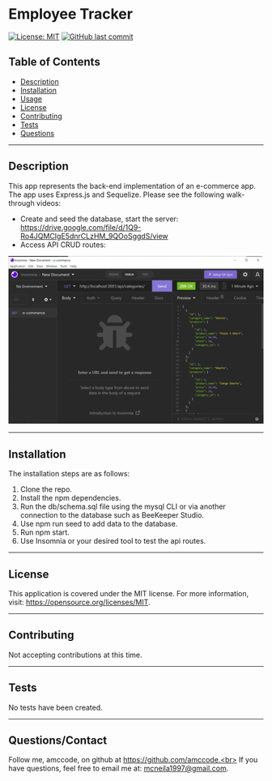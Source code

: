 
# Employee Tracker

[![License: MIT](https://img.shields.io/badge/License-MIT-yellow.svg)](https://opensource.org/licenses/MIT) [![GitHub last commit](https://img.shields.io/github/last-commit/aMcCode/e-commerce-back-end?style=flat)]()

## Table of Contents
* [Description](#Description)
* [Installation](#Installation)
* [Usage](#Usage)
* [License](#License)
* [Contributing](#Contributing)
* [Tests](#Tests)
* [Questions](#Questions)
***

## Description
This app represents the back-end implementation of an e-commerce app. The app uses Express.js and Sequelize. Please see the following walk-through videos:
* Create and seed the database, start the server: https://drive.google.com/file/d/1Q9-Ro4JQMCIgE5dnrCLzHM_9QOoSggdS/view
* Access API CRUD routes: 

![Alt text](./images/Screenshot.gif?raw=true "Application Screenshot")
***

## Installation
The installation steps are as follows:

1. Clone the repo.
2. Install the npm dependencies.
3. Run the db/schema.sql file using the mysql CLI or via another connection to the database such as BeeKeeper Studio.
4. Use npm run seed to add data to the database.
5. Run npm start.
6. Use Insomnia or your desired tool to test the api routes.

***
## License
This application is covered under the MIT license. For more information, visit:
  https://opensource.org/licenses/MIT.
***

## Contributing
Not accepting contributions at this time.
***

## Tests
No tests have been created.
***

## Questions/Contact

Follow me, amccode, on github at https://github.com/amccode.<br>
If you have questions, feel free to email me at: mcneila1997@gmail.com.

